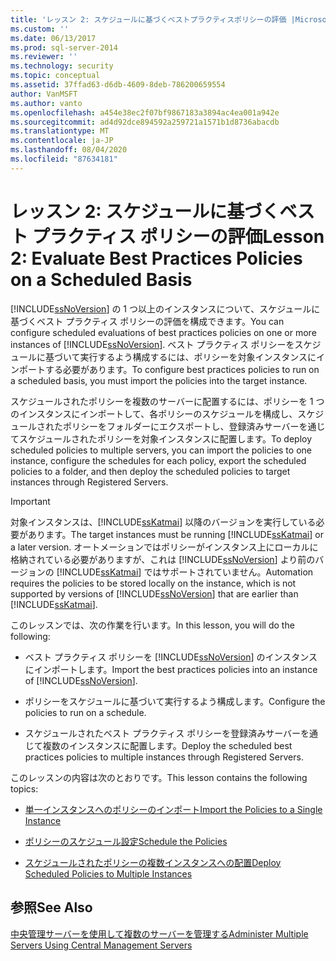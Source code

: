 ```yaml
---
title: 'レッスン 2: スケジュールに基づくベストプラクティスポリシーの評価 |Microsoft Docs'
ms.custom: ''
ms.date: 06/13/2017
ms.prod: sql-server-2014
ms.reviewer: ''
ms.technology: security
ms.topic: conceptual
ms.assetid: 37ffad63-d6db-4609-8deb-786200659554
author: VanMSFT
ms.author: vanto
ms.openlocfilehash: a454e38ec2f07bf9867183a3894ac4ea001a942e
ms.sourcegitcommit: ad4d92dce894592a259721a1571b1d8736abacdb
ms.translationtype: MT
ms.contentlocale: ja-JP
ms.lasthandoff: 08/04/2020
ms.locfileid: "87634181"
---
```

# <a name="lesson-2-evaluate-best-practices-policies-on-a-scheduled-basis"></a><span data-ttu-id="7a2db-102">レッスン 2: スケジュールに基づくベスト プラクティス ポリシーの評価</span><span class="sxs-lookup"><span data-stu-id="7a2db-102">Lesson 2: Evaluate Best Practices Policies on a Scheduled Basis</span></span>
  <span data-ttu-id="7a2db-103">[!INCLUDE[ssNoVersion](../includes/ssnoversion-md.md)] の 1 つ以上のインスタンスについて、スケジュールに基づくベスト プラクティス ポリシーの評価を構成できます。</span><span class="sxs-lookup"><span data-stu-id="7a2db-103">You can configure scheduled evaluations of best practices policies on one or more instances of [!INCLUDE[ssNoVersion](../includes/ssnoversion-md.md)].</span></span> <span data-ttu-id="7a2db-104">ベスト プラクティス ポリシーをスケジュールに基づいて実行するよう構成するには、ポリシーを対象インスタンスにインポートする必要があります。</span><span class="sxs-lookup"><span data-stu-id="7a2db-104">To configure best practices policies to run on a scheduled basis, you must import the policies into the target instance.</span></span>  
  
 <span data-ttu-id="7a2db-105">スケジュールされたポリシーを複数のサーバーに配置するには、ポリシーを 1 つのインスタンスにインポートして、各ポリシーのスケジュールを構成し、スケジュールされたポリシーをフォルダーにエクスポートし、登録済みサーバーを通じてスケジュールされたポリシーを対象インスタンスに配置します。</span><span class="sxs-lookup"><span data-stu-id="7a2db-105">To deploy scheduled policies to multiple servers, you can import the policies to one instance, configure the schedules for each policy, export the scheduled policies to a folder, and then deploy the scheduled policies to target instances through Registered Servers.</span></span>  
  
> [!IMPORTANT]  
>  <span data-ttu-id="7a2db-106">対象インスタンスは、[!INCLUDE[ssKatmai](../includes/sskatmai-md.md)] 以降のバージョンを実行している必要があります。</span><span class="sxs-lookup"><span data-stu-id="7a2db-106">The target instances must be running [!INCLUDE[ssKatmai](../includes/sskatmai-md.md)] or a later version.</span></span> <span data-ttu-id="7a2db-107">オートメーションではポリシーがインスタンス上にローカルに格納されている必要がありますが、これは [!INCLUDE[ssNoVersion](../includes/ssnoversion-md.md)] より前のバージョンの [!INCLUDE[ssKatmai](../includes/sskatmai-md.md)] ではサポートされていません。</span><span class="sxs-lookup"><span data-stu-id="7a2db-107">Automation requires the policies to be stored locally on the instance, which is not supported by versions of [!INCLUDE[ssNoVersion](../includes/ssnoversion-md.md)] that are earlier than [!INCLUDE[ssKatmai](../includes/sskatmai-md.md)].</span></span>  
  
 <span data-ttu-id="7a2db-108">このレッスンでは、次の作業を行います。</span><span class="sxs-lookup"><span data-stu-id="7a2db-108">In this lesson, you will do the following:</span></span>  
  
-   <span data-ttu-id="7a2db-109">ベスト プラクティス ポリシーを [!INCLUDE[ssNoVersion](../includes/ssnoversion-md.md)] のインスタンスにインポートします。</span><span class="sxs-lookup"><span data-stu-id="7a2db-109">Import the best practices policies into an instance of [!INCLUDE[ssNoVersion](../includes/ssnoversion-md.md)].</span></span>  
  
-   <span data-ttu-id="7a2db-110">ポリシーをスケジュールに基づいて実行するよう構成します。</span><span class="sxs-lookup"><span data-stu-id="7a2db-110">Configure the policies to run on a schedule.</span></span>  
  
-   <span data-ttu-id="7a2db-111">スケジュールされたベスト プラクティス ポリシーを登録済みサーバーを通じて複数のインスタンスに配置します。</span><span class="sxs-lookup"><span data-stu-id="7a2db-111">Deploy the scheduled best practices policies to multiple instances through Registered Servers.</span></span>  
  
 <span data-ttu-id="7a2db-112">このレッスンの内容は次のとおりです。</span><span class="sxs-lookup"><span data-stu-id="7a2db-112">This lesson contains the following topics:</span></span>  
  
-   [<span data-ttu-id="7a2db-113">単一インスタンスへのポリシーのインポート</span><span class="sxs-lookup"><span data-stu-id="7a2db-113">Import the Policies to a Single Instance</span></span>](../../2014/tutorials/import-the-policies-to-a-single-instance.md)  
  
-   [<span data-ttu-id="7a2db-114">ポリシーのスケジュール設定</span><span class="sxs-lookup"><span data-stu-id="7a2db-114">Schedule the Policies</span></span>](../../2014/tutorials/schedule-the-policies.md)  
  
-   [<span data-ttu-id="7a2db-115">スケジュールされたポリシーの複数インスタンスへの配置</span><span class="sxs-lookup"><span data-stu-id="7a2db-115">Deploy Scheduled Policies to Multiple Instances</span></span>](../../2014/tutorials/deploy-scheduled-policies-to-multiple-instances.md)  
  
## <a name="see-also"></a><span data-ttu-id="7a2db-116">参照</span><span class="sxs-lookup"><span data-stu-id="7a2db-116">See Also</span></span>  
 [<span data-ttu-id="7a2db-117">中央管理サーバーを使用して複数のサーバーを管理する</span><span class="sxs-lookup"><span data-stu-id="7a2db-117">Administer Multiple Servers Using Central Management Servers</span></span>](../relational-databases/administer-multiple-servers-using-central-management-servers.md)  
  
  
